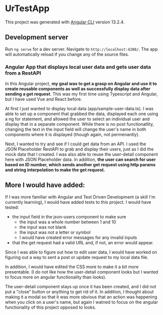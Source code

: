 # UrTestApp

This project was generated with [Angular CLI](https://github.com/angular/angular-cli) version 13.2.4.

## Development server

Run `ng serve` for a dev server. Navigate to `http://localhost:4200/`. The app will automatically reload if you change any of the source files.



### Angular App that displays local user data and gets user data from a RestAPI

In this Angular project, **my goal was to get a grasp on Angular and use it to create reusable components as well as successfully display data after sending a get request**. This was my first time using Typescript and Angular, but I have used Vue and React before.

At first I just wanted to display local data (app/sample-user-data.ts). I was able to set up a component that grabbed the data, displayed each one using a ng for statement, and allowed the user to select an individual user and display that in a separate component. While there is no post functionatlity, changing the text in the input field will change the user's name in both components where it is displayed (though again, not permenantly).

Next, I wanted to try and see if I could get data from an API. I used the JSON Placeholder RestAPI to grab and display their users, just as I did the mock data that I created. I was also able to reuse the user-detail component here with JSON Placeholder data. In addition, **the user can search for user based on ID number, which sends another get request using http params and string interpolation to make the get request.**


## More I would have added:

If I was more familiar with Angular and Test Driven Development (a skill I'm currently learning), I would have added tests to this project. I would have tested:
- the input field in the json-users component to make sure
    - the input was a whole number between 1 and 10
    - the input was not blank
    - the input was not a letter or symbol
    - I would have created error messages for any invalid inputs
- that the get request had a valid URL and, if not, an error would appear.
 
Since I was able to figure out how to edit user data, I would have worked on figuring out a way to sent a post or update request to my local data file.

In addition, I would have edited the CSS more to make it a bit more presentable. (I do not like how the user-detail component looks but I wanted to focus more on angular functionality than looks).

The user-detail component stays up once it has been created, and I did not put a "close" button or anything to get rid of it. In addition, I thought about making it a modal so that it was more obvious that an action was happening when you click on a user's name, but again I watned to focus on the angular functionality of this project opposed to looks.


